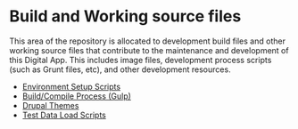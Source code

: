 # Build and Working source files

This area of the repository is allocated to development build files and other working source files that contribute to the maintenance and development of this Digital App.
This includes image files, development process scripts (such as Grunt files, etc), and other development resources.

* [Environment Setup Scripts](/environment/README.md)
* [Build/Compile Process (Gulp)](/build_scripts/README.md)
* [Drupal Themes](/themes/README.md)
* [Test Data Load Scripts](/test_data/README.md)
